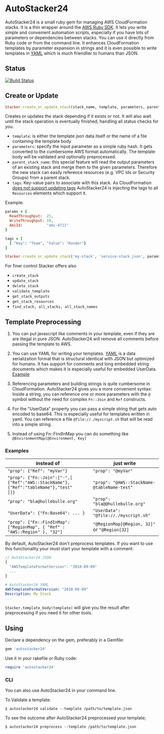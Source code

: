 # AutoStacker24

AutoStacker24 is a small ruby gem for managing AWS CloudFormation stacks.
It is a thin wrapper around the
[AWS Ruby SDK](http://docs.aws.amazon.com/AWSRubySDK/latest/frames.html).
It lets you write simple and convenient automation scripts,
especially if you have lots of parameters or dependencies between stacks.
You can use it directly from Ruby code or from the command line.
It enhances CloudFormation templates by parameter expansion in strings and
it is even possible to write templates in [YAML](examples/yaml-stack.md) which is much friendlier
to humans than JSON.

## Status
[![Build Status](https://travis-ci.org/AutoScout24/autostacker24.svg)](https://travis-ci.org/AutoScout24/autostacker24)

## Create or Update
```ruby
Stacker.create_or_update_stack(stack_name, template, parameters, parent_stack_name = nil, tags = nil)
```
Creates or updates the stack depending if it exists or not.
It will also wait until the stack operation is eventually finished, handling all status checks for you.

  - `template`: is either the template json data itself or the name of a file containing the template body
  - `parameters`: specify the input parameter as a simple ruby hash. It gets converted to the
    cumbersome AWS format automatically.
    The template body will be validated and optionally preprocessed.
  - `parent_stack_name`: this special feature will read the output parameters of an existing stack and
    merge them to the given parameters. Therefore the new stack can easily reference resources
    (e.g. VPC Ids or Security Groups) from a parent stack.
  - `tags`: Key-value pairs to associate with this stack. As CloudFormation [does not support updating tags](http://docs.aws.amazon.com/cli/latest/reference/cloudformation/update-stack.html) AutoStacker24 is injecting the tags to all  `Resources` elements which support it.

Example:

```ruby
params = {
  ReadThroughput:  25,
  WriteThroughput: 10,
  AmiId:           "ami-4711"
}

tags = [
  { "Key": "Team", "Value": "Kondor"}
]

Stacker.create_or_update_stack('my-stack', 'service-stack.json', params, tags)
```

For finer control Stacker offers also

  - `create_stack`
  - `update_stack`
  - `delete_stack`
  - `validate_template`
  - `get_stack_outputs`
  - `get_stack_resources`
  - `find_stack, all_stacks, all_stack_names`

## Template Preprocessing

1. You can put javascript like comments in your template, even if they are are illegal in pure JSON. AutoStacker24 will remove all comments before passing the template to AWS.

2. You can use YAML for writing your templates. [YAML](http://yaml.org/spec/1.2/spec.html) is a data serialization format that is structural identical with JSON but optimized for humans.
It has support for comments and long embedded string documents which makes it is especially useful for embedded UserData.
[Example](examples/yaml-stack.md)

3. Referencing parameters and building strings is quite cumbersome in CloudFormation. AutoStacker24 gives you a more convenient syntax: Inside a string, you can reference one or more parameters with the `@` symbol without the need for complex `Fn::Join` and `Ref` constructs.

4. For the "UserData" property you can pass a simple string that gets  auto encoded to base64. This is especially useful for templates written in yaml. You can reference a file `@file://./myscript.sh` that will be read into a simple string.

5. Instead of using Fn::FindInMap you can do something like `@EnvironmentMap[@Environment, Key]`

### Examples

  instead of | just write
  ------------- | -------------
  `"prop": {"Ref": "myVar"}` | `"prop": "@myVar"`
  `"prop": {"Fn::Join":["-",[`<br/>`{"Ref":"AWS::StackName"},{"Ref":"tableName"},"test"`<br/>`]]}`|`"prop": "@AWS::StackName-@tableName-test"`
  `"prop": "bla@hullebulle.org"` | `"prop": "bla@@hullebulle.org"`
  `"UserData": {"Fn:Base64": ... }` | `"UserData": "@file://./myscript.sh"`
  `"prop": {"Fn::FindInMap": ["RegionMap", { "Ref" : "AWS::Region" }, "32"]` | `"@RegionMap[@Region, 32]"` or `"@Region[32]`

By default, AutoStacker24 don't preprocess templates. If you want to use this functionality your must start your template with a comment:

```javascript
// AutoStacker24 JSON
{
  "AWSTemplateFormatVersion": "2010-09-09"
  ...
}
```
```yaml
# AutoStacker24 YAML
AWSTemplateFormatVersion: "2010-09-09"
Description: My Stack
...
```
`Stacker.template_body(template)` will give you the result after preprocessing if you need it for other tools.

## Using

Declare a dependency on the gem, preferably in a Gemfile:

```ruby
gem 'autostacker24'
```
Use it in your rakefile or Ruby code:

```ruby
require 'autostacker24'
```

### CLI

You can also use AutoStacker24 in your command line.

To Validate a template:


```
$ autostacker24 validate --template /path/to/template.json
```

To see the outcome after AutoStacker24 preprocessed your template;

```
$ autostacker24 preprocess --template /path/to/template.json
```
